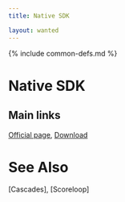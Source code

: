```yaml
---
title: Native SDK

layout: wanted
---
```

{% include common-defs.md %}

# Native SDK

## Main links

[Official page](https://developer.blackberry.com/native/),
[Download](https://developer.blackberry.com/native/download/)

# See Also
[Cascades], [Scoreloop]
